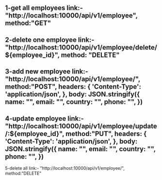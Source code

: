 1-get all employees
link:- "http://localhost:10000/api/v1/employee",
method:"GET"
----------------------------------------------------------------------------------------------
2-delete one employee
link:- "http://localhost:10000/api/v1/employee/delete/${employee_id}",
method: "DELETE"
----------------------------------------------------------------------------------------------
3-add new employee
link:- "http://localhost:10000/api/v1/employee/",
method:"POST",
headers: {
            'Content-Type': 'application/json',
        },
        body: JSON.stringify({
            name: "",
            email: "",
            country: "",
            phone: "",
        })
---------------------------------------------------------------------------------------------
4-update employee
link:- "http://localhost:10000/api/v1/employee/update/:${employee_id}",
method:"PUT",
headers: {
            'Content-Type': 'application/json',
        },
        body: JSON.stringify({
            name: "",
            email: "",
            country: "",
            phone: "",
        })
-------------------------------------------------------------------------------------------
5-delete all
link:- "http://localhost:10000/api/v1/employee/",
method:"DELETE"
